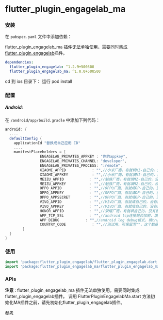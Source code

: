 # flutter_plugin_engagelab_ma


### 安装

在 `pubspec.yaml` 文件中添加依赖：

flutter_plugin_engagelab_ma 插件无法单独使用，需要同时集成[flutter_plugin_engagelab](https://pub.dev/packages/flutter_plugin_engagelab)插件。

```yaml
dependencies:
  flutter_plugin_engagelab: ^1.2.9+500500
  flutter_plugin_engagelab_ma: ^1.0.0+500500
```

cd 到 ios 目录下：
运行 pod install

### 配置

##### Android:

在 `/android/app/build.gradle` 中添加下列代码：

```groovy
android: {
  ....
  defaultConfig {
    applicationId "替换成自己应用 ID"
    ....
    manifestPlaceholders = [
                ENGAGELAB_PRIVATES_APPKEY : "你的appkey",
                ENGAGELAB_PRIVATES_CHANNEL: "developer",
                ENGAGELAB_PRIVATES_PROCESS: ":remote",
                XIAOMI_APPID            : "",//小米厂商，有就填MI-自己的，没有就不用填，保留为""
                XIAOMI_APPKEY           : "",//小米厂商，有就填MI-自己的，没有就不用填，保留为""
                MEIZU_APPID            : "",//魅族厂商，有就填MZ-自己的，没有就不用填，保留为""
                MEIZU_APPKEY           : "",//魅族厂商，有就填MZ-自己的，没有就不用填，保留为""
                OPPO_APPID             : "",//OPPO厂商，有就填OP-自己的，没有就不用填，保留为""
                OPPO_APPKEY            : "",//OPPO厂商，有就填OP-自己的，没有就不用填，保留为""
                OPPO_APPSECRET         : "",//OPPO厂商，有就填OP-自己的，没有就不用填，保留为""
                VIVO_APPID             : "",//VIVO厂商，有就填自己的，没有就不用填，保留为""
                VIVO_APPKEY            : "",//VIVO厂商，有就填自己的，没有就不用填，保留为""
                HONOR_APPID            : "",//荣耀厂商，有就填自己的，没有就不用填，保留为""
                APP_TCP_SSL            : "",//android tcp连接是否加密，填true为加密，其他为不加密，可保留为""，这个数据要生效需在AndroidManifest.xml中的application添加android:name="com.engagelab.privates.flutter_plugin_engagelab.MTApplication"，或继承该对象
                APP_DEBUG            : "",//android log debug模式，填true为debug模式，其他为非debug模式，可保留为""，这个数据要生效需在AndroidManifest.xml中的application添加android:name="com.engagelab.privates.flutter_plugin_engagelab.MTApplication"，或继承该对象
                COUNTRY_CODE            : "",//测试用，可保留为""，这个数据要生效需在AndroidManifest.xml中的application添加android:name="com.engagelab.privates.flutter_plugin_engagelab.MTApplication"，或继承该对象
        ]
  }    
}
```

### 使用

```dart
import 'package:flutter_plugin_engagelab/flutter_plugin_engagelab.dart';
import 'package:flutter_plugin_engagelab_ma/flutter_plugin_engagelab_ma.dart';
```

### APIs

**注意** : 
flutter_plugin_engagelab_ma 插件无法单独使用，需要同时集成flutter_plugin_engagelab插件。
调用 FlutterPluginEngagelabMa.start 方法初始化MA插件之前，请先初始化flutter_plugin_engagelab插件。

 [参考](./documents/APIs.md)


